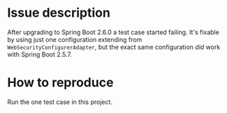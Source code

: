 # Issue description

After upgrading to Spring Boot 2.6.0 a test case started failing. It's fixable by using just one configuration extending from `WebSecurityConfigurerAdapter`, but the exact same configuration *did* work with Spring Boot 2.5.7.

# How to reproduce

Run the one test case in this project.

